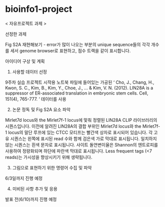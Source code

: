 # bioinfo1-project
< 자유프로젝트 과제 >

선정한 과제

Fig S2A 재현해보기 - error가 많이 나오는 부분의 unique sequence들의 각각 개수를 세서 genome browser로 표현하고, 점수 트랙을 같이 표시합니다.

아이디어 구상 및 계획

1. 사용할 데이터 선정 

9주차 실습 프로젝트 시작용 노트북 파일에 들어있는 가공된 ‘ Cho, J., Chang, H., Kwon, S. C., Kim, B., Kim, Y., Choe, J., ... & Kim, V. N. (2012). LIN28A is a suppressor of ER-associated translation in embryonic stem cells. Cell, 151(4), 765-777. ‘ 데이터를 사용

2. 논문 정독 및 Fig S2A 요소 파악

Mirlet7d locus와 the Mirlet7f-1 locus에 맟춰 정렬된 LIN28A CLIP 라이브러리의 시퀀스입니다. 이전에 알려진 LIN28A의 결합 부위인 Mirlet7d locus와 the Mirlet7f-1 locus의 말단 루프에 있는 CTCC 모티프는 빨간색 상자로 표시되어 있습니다. 각 고유 시퀀스는 왼쪽에 표시된 read 수와 함께 검은색 가로 막대로 표시됩니다. 일치하지 않는 시퀀스는 흰색 문자로 표시됩니다. 사이트 돌연변이율은 Shannon의 엔트로피를 사용하여 정량화되며 하단에 파란색 막대로 표시됩니다. Less frequent tags (<7 reads)는 가시성을 향상시키기 위해 생략됩니다.

3. 그림으로 표현하기 위한 명령어 수집 및 파악

6/3일까지 진행 예정

4. 미비된 사항 추가 및 응용

발표 전(6/10)까지 진행 예정
